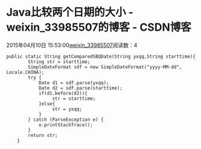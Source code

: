 # Java比较两个日期的大小 - weixin_33985507的博客 - CSDN博客
2015年04月10日 15:53:00[weixin_33985507](https://me.csdn.net/weixin_33985507)阅读数：4
```
public static String getComparedSBQDate(String yxqq,String starttime){
        String str = starttime;
        SimpleDateFormat sdf = new SimpleDateFormat("yyyy-MM-dd", Locale.CHINA);
        try {
            Date d1 = sdf.parse(yxqq);
            Date d2 = sdf.parse(starttime);
            if(d1.before(d2)){
                 str = starttime;
            }else{
                 str = yxqq;
            }
        } catch (ParseException e) {
            e.printStackTrace();
        }
        return str;
    }
```
